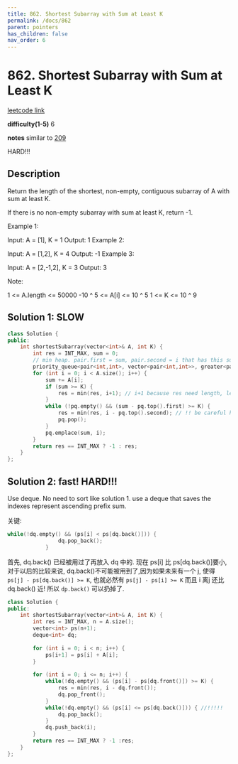 ```yaml
---
title: 862. Shortest Subarray with Sum at Least K
permalink: /docs/862
parent: pointers
has_children: false
nav_order: 6
---
```

# 862. Shortest Subarray with Sum at Least K
[leetcode link](https://leetcode.com/problems/shortest-subarray-with-sum-at-least-k/)

**difficulty(1-5)** 
6

**notes**
similar to [209](/docs/209)

HARD!!!

## Description
Return the length of the shortest, non-empty, contiguous subarray of A with sum at least K.

If there is no non-empty subarray with sum at least K, return -1.

 

Example 1:

Input: A = [1], K = 1
Output: 1
Example 2:

Input: A = [1,2], K = 4
Output: -1
Example 3:

Input: A = [2,-1,2], K = 3
Output: 3
 

Note:

1 <= A.length <= 50000
-10 ^ 5 <= A[i] <= 10 ^ 5
1 <= K <= 10 ^ 9


## Solution 1: SLOW
```c++
class Solution {
public:
    int shortestSubarray(vector<int>& A, int K) {
        int res = INT_MAX, sum = 0;
        // min heap. pair.first = sum, pair.second = i that has this sum from 0~i
        priority_queue<pair<int,int>, vector<pair<int,int>>, greater<pair<int,int>>> pq;
        for (int i = 0; i < A.size(); i++) {
            sum += A[i];
            if (sum >= K) {
                res = min(res, i+1); // i+1 because res need length, length here is from index 0 to index i -> i+1
            }
            while (!pq.empty() && (sum - pq.top().first) >= K) {
                res = min(res, i - pq.top().second); // !! be careful here to calculate len!!!
                pq.pop();
            }
            pq.emplace(sum, i);
        }
        return res == INT_MAX ? -1 : res;
    }
};
```

## Solution 2: fast! HARD!!!
Use deque. No need to sort like solution 1.
use a deque that saves the indexes represent ascending prefix sum.

关键:
```c++
while(!dq.empty() && (ps[i] < ps[dq.back()])) {
                dq.pop_back();
            }
```
首先, dq.back() 已经被用过了再放入 dq 中的. 现在 ps[i] 比 ps[dq.back()]要小, 对于以后的比较来说,
dq.back()不可能被用到了,因为如果未来有一个 j, 使得 `ps[j] - ps[dq.back()] >= K`, 也就必然有
`ps[j] - ps[i] >= K` 而且 i 离j 还比 dq.back() 近! 所以 `dp.back()` 可以扔掉了.

```c++
class Solution {
public:
    int shortestSubarray(vector<int>& A, int K) {
        int res = INT_MAX, n = A.size();
        vector<int> ps(n+1);
        deque<int> dq;
        
        for (int i = 0; i < n; i++) {
            ps[i+1] = ps[i] + A[i];
        }
        
        for (int i = 0; i <= n; i++) {
            while(!dq.empty() && (ps[i] - ps[dq.front()]) >= K) {
                res = min(res, i - dq.front());
                dq.pop_front();
            }
            while(!dq.empty() && (ps[i] <= ps[dq.back()])) { //!!!!!
                dq.pop_back();
            }
            dq.push_back(i);
        }
        return res == INT_MAX ? -1 :res;
    }
};
```

<!-- 
Default label
{: .label }

Blue label
{: .label .label-blue }

Stable
{: .label .label-green }

New release
{: .label .label-purple }

Coming soon
{: .label .label-yellow }

Deprecated
{: .label .label-red } -->
